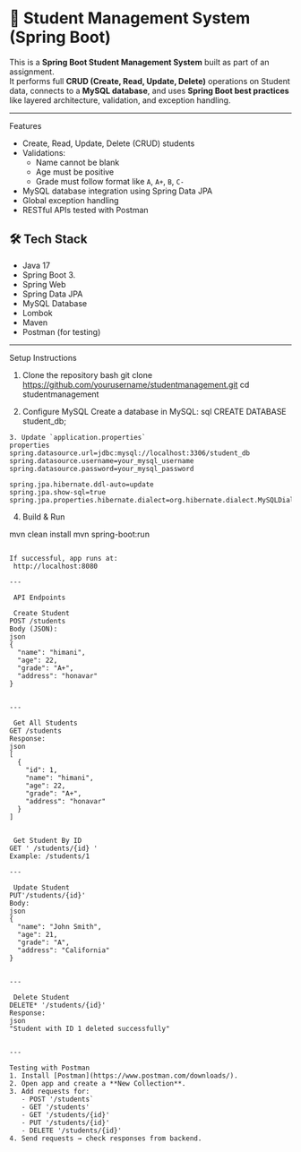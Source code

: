 # 🏫 Student Management System (Spring Boot)

This is a **Spring Boot Student Management System** built as part of an assignment.  
It performs full **CRUD (Create, Read, Update, Delete)** operations on Student data, connects to a **MySQL database**, and uses **Spring Boot best practices** like layered architecture, validation, and exception handling.

---

 Features
- Create, Read, Update, Delete (CRUD) students
- Validations:
  - Name cannot be blank
  - Age must be positive
  - Grade must follow format like `A`, `A+`, `B`, `C-`
- MySQL database integration using Spring Data JPA
- Global exception handling
- RESTful APIs tested with Postman

## 🛠️ Tech Stack
- Java 17
- Spring Boot 3.
- Spring Web
- Spring Data JPA
- MySQL Database
- Lombok
- Maven
- Postman (for testing)



---

 Setup Instructions

1. Clone the repository
bash
git clone https://github.com/yourusername/studentmanagement.git
cd studentmanagement

2. Configure MySQL
Create a database in MySQL:
sql
CREATE DATABASE student_db;
```
3. Update `application.properties`
properties
spring.datasource.url=jdbc:mysql://localhost:3306/student_db
spring.datasource.username=your_mysql_username
spring.datasource.password=your_mysql_password

spring.jpa.hibernate.ddl-auto=update
spring.jpa.show-sql=true
spring.jpa.properties.hibernate.dialect=org.hibernate.dialect.MySQLDialect
```

 4. Build & Run

mvn clean install
mvn spring-boot:run
```

If successful, app runs at:  
 http://localhost:8080

---

 API Endpoints

 Create Student
POST /students
Body (JSON):
json
{
  "name": "himani",
  "age": 22,
  "grade": "A+",
  "address": "honavar"
}


---

 Get All Students
GET /students  
Response:
json
[
  {
    "id": 1,
    "name": "himani",
    "age": 22,
    "grade": "A+",
    "address": "honavar"
  }
]


 Get Student By ID
GET ' /students/{id} '
Example: /students/1

---

 Update Student
PUT'/students/{id}'
Body:
json
{
  "name": "John Smith",
  "age": 21,
  "grade": "A",
  "address": "California"
}


---

 Delete Student
DELETE* '/students/{id}'  
Response:
json
"Student with ID 1 deleted successfully"


---

Testing with Postman
1. Install [Postman](https://www.postman.com/downloads/).
2. Open app and create a **New Collection**.
3. Add requests for:
   - POST '/students`
   - GET '/students'
   - GET '/students/{id}'
   - PUT '/students/{id}'
   - DELETE '/students/{id}'
4. Send requests → check responses from backend.






